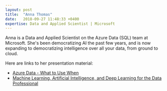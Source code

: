 ```yaml
---
layout: post
title:  "Anna Thomas"
date:   2018-09-27 11:48:33 +0400
expertise: Data and Applied Scientist | Microsoft
---
```


Anna is a Data and Applied Scientist on the Azure Data (SQL) team at Microsoft. She's been democratizing AI the past few years, and is now expanding to democratizing intelligence over all your data, from ground to cloud.

Here are links to her presentation material:

- [Azure Data -  What to Use When](https://github.com/amthomas46/SQL/tree/master/sql-intersections)
- [Machine Learning, Artificial Intelligence, and Deep Learning for the Data Professional]( https://github.com/amthomas46/SQL/tree/master/sql-pass)
